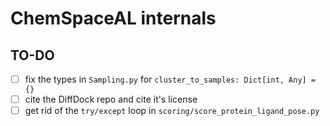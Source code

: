 # ChemSpaceAL internals

## TO-DO

- [ ] fix the types in `Sampling.py` for `cluster_to_samples: Dict[int, Any] = {}`
- [ ] cite the DiffDock repo and cite it's license
- [ ] get rid of the `try/except` loop in `scoring/score_protein_ligand_pose.py`
